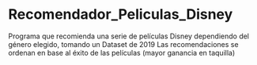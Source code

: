 # Recomendador_Peliculas_Disney
 Programa que recomienda una serie de películas Disney dependiendo del género elegido, tomando un Dataset de 2019
 Las recomendaciones se ordenan en base al éxito de las películas (mayor ganancia en taquilla)
 
